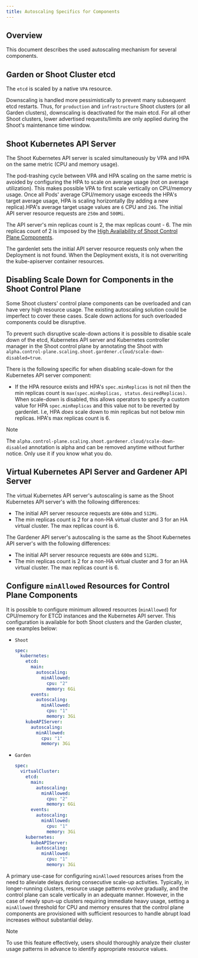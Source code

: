 ```yaml
---
title: Autoscaling Specifics for Components
---
```


## Overview

This document describes the used autoscaling mechanism for several components.

## Garden or Shoot Cluster etcd

The `etcd` is scaled by a native `VPA` resource.

Downscaling is handled more pessimistically to prevent many subsequent etcd restarts. Thus, for `production` and `infrastructure` Shoot clusters (or all Garden clusters), downscaling is deactivated for the main etcd. For all other Shoot clusters, lower advertised requests/limits are only applied during the Shoot's maintenance time window.

## Shoot Kubernetes API Server

The Shoot Kubernetes API server is scaled simultaneously by VPA and HPA on the same metric (CPU and memory usage).

The pod-trashing cycle between VPA and HPA scaling on the same metric is avoided by configuring the HPA to scale on average usage (not on average utilization).
This makes possible VPA to first scale vertically on CPU/memory usage.
Once all Pods' average CPU/memory usage exceeds the HPA's target average usage, HPA is scaling horizontally (by adding a new replica).HPA's average target usage values are `6` CPU and `24G`.
The initial API server resource requests are `250m` and `500Mi`.

The API server's min replicas count is 2, the max replicas count - 6.
The min replicas count of 2 is imposed by the [High Availability of Shoot Control Plane Components](../development/high-availability-of-components.md#control-plane-components).

The gardenlet sets the initial API server resource requests only when the Deployment is not found. When the Deployment exists, it is not overwriting the kube-apiserver container resources.

## Disabling Scale Down for Components in the Shoot Control Plane

Some Shoot clusters' control plane components can be overloaded and can have very high resource usage. The existing autoscaling solution could be imperfect to cover these cases. Scale down actions for such overloaded components could be disruptive.

To prevent such disruptive scale-down actions it is possible to disable scale down of the etcd, Kubernetes API server and Kubernetes controller manager in the Shoot control plane by annotating the Shoot with `alpha.control-plane.scaling.shoot.gardener.cloud/scale-down-disabled=true`.

There is the following specific for when disabling scale-down for the Kubernetes API server component:
- If the HPA resource exists and HPA's `spec.minReplicas` is not nil then the min replicas count is `max(spec.minReplicas, status.desiredReplicas)`. When scale-down is disabled, this allows operators to specify a custom value for HPA `spec.minReplicas` and this value not to be reverted by gardenlet. I.e, HPA _does_ scale down to min replicas but not below min replicas. HPA's max replicas count is 6.

> [!NOTE]
> The `alpha.control-plane.scaling.shoot.gardener.cloud/scale-down-disabled` annotation is alpha and can be removed anytime without further notice. Only use it if you know what you do.

##  Virtual Kubernetes API Server and Gardener API Server

The virtual Kubernetes API server's autoscaling is same as the Shoot Kubernetes API server's with the following differences:
- The initial API server resource requests are `600m` and `512Mi`.
- The min replicas count is 2 for a non-HA virtual cluster and 3 for an HA virtual cluster. The max replicas count is 6.

The Gardener API server's autoscaling is the same as the Shoot Kubernetes API server's with the following differences:
- The initial API server resource requests are `600m` and `512Mi`.
- The min replicas count is 2 for a non-HA virtual cluster and 3 for an HA virtual cluster. The max replicas count is 6.

## Configure `minAllowed` Resources for Control Plane Components

It is possible to configure minimum allowed resources (`minAllowed`) for CPU/memory for ETCD instances and the Kubernetes API server.
This configuration is available for both Shoot clusters and the Garden cluster, see examples below:
- `Shoot`
  ```yaml
  spec:
    kubernetes:
      etcd:
        main:
          autoscaling:
            minAllowed:
              cpu: "2"
              memory: 6Gi
        events:
          autoscaling:
            minAllowed:
              cpu: "1"
              memory: 3Gi
      kubeAPIServer:
        autoscaling:
          minAllowed:
            cpu: "1"
            memory: 3Gi
  ```
- `Garden`
  ```yaml
  spec:
    virtualCluster:
      etcd:
        main:
          autoscaling:
            minAllowed:
              cpu: "2"
              memory: 6Gi
        events:
          autoscaling:
            minAllowed:
              cpu: "1"
              memory: 3Gi
      kubernetes:
        kubeAPIServer:
          autoscaling:
            minAllowed:
              cpu: "1"
              memory: 3Gi
  ```

A primary use-case for configuring `minAllowed` resources arises from the need to alleviate delays during consecutive scale-up activities.
Typically, in longer-running clusters, resource usage patterns evolve gradually, and the control plane can scale vertically in an adequate manner.
However, in the case of newly spun-up clusters requiring immediate heavy usage, setting a `minAllowed` threshold for CPU and memory ensures that the control plane components are provisioned with sufficient resources to handle abrupt load increases without substantial delay.

> [!NOTE]
> To use this feature effectively, users should thoroughly analyze their cluster usage patterns in advance to identify appropriate resource values.
